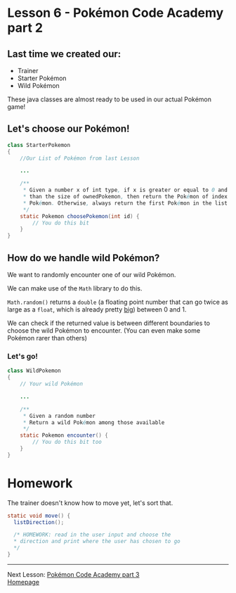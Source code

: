 # Lesson 6 - Pokémon Code Academy part 2

## Last time we created our:
* Trainer
* Starter Pokémon
* Wild Pokémon

These java classes are almost ready to be used in our actual Pokémon game!

## Let's choose our Pokémon!
```java
class StarterPokemon
{
    //Our List of Pokémon from last Lesson

    ...

    /**
     * Given a number x of int type, if x is greater or equal to 0 and smaller
     * than the size of ownedPokemon, then return the Pokémon of index x on the list of owned
     * Pokémon. Otherwise, always return the first Pokémon in the list
     */
    static Pokemon choosePokemon(int id) {
        // You do this bit
    }
}
```

## How do we handle wild Pokémon?
We want to randomly encounter one of our wild Pokémon.

We can make use of the ``Math`` library to do this.

``Math.random()`` returns a ``double`` (a floating point number that can go twice as large as a ``float``, which is already pretty [big](http://cs.fit.edu/~ryan/java/language/java-data.html)) between 0 and 1.

We can check if the returned value is between different boundaries to choose the wild Pokémon to encounter. (You can even make some Pokémon rarer than others)

### Let's go!
```java
class WildPokemon
{
    // Your wild Pokémon

    ...

    /**
     * Given a random number
     * Return a wild Pokémon among those available
     */
    static Pokemon encounter() {
        // You do this bit too
    }
}
```

# Homework
The trainer doesn't know how to move yet, let's sort that.
```java
static void move() {
  listDirection();

  /* HOMEWORK: read in the user input and choose the
  * direction and print where the user has chosen to go
  */
}
```

<!-- TODO Main class portion -->

---
Next Lesson: [Pokémon Code Academy part 3](lesson7.md)  
[Homepage](index.md)
